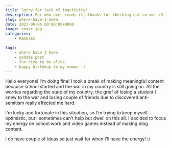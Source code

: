 ```yaml
---
title: Sorry for lack of inactivity!
description: For who ever reads it, thanks for checking out on me! :D
slug: where-have-I-been
date: 2023-09-06 00:00:00+0000
image: cover.jpg
categories:
    - Rambles

tags:
    - where have I been
    - update post
    - fun time to be alive
    - happy birthday to my eomma :)
---
```


Hello everyone!
I'm doing fine! I took a break of making meaningful content because school started and the war in my country is still going on.
All the worries regarding the state of my country, the grief of losing a student I knew to the war and losing couple of friends due to discovered anti-semitism really affected me hard.

I'm lucky and fortunate in this situation, so I'm trying to keep myself optimistic, but I sometimes can't help but dwell on this all. I decided to focus my energy on school work and video games instead of making blog content.

I do have couple of ideas so just wait for when I'll have the energy! :)
